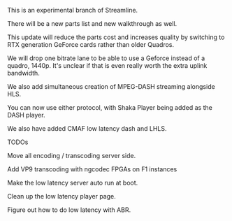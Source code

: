 This is an experimental branch of Streamline.

There will be a new parts list and new walkthrough as well. 

This update will reduce the parts cost and increases quality by switching to RTX generation GeForce cards rather than older Quadros. 

We will drop one bitrate lane to be able to use a Geforce instead of a quadro, 1440p. It's unclear if that is even really worth the extra uplink bandwidth.

We also add simultaneous creation of MPEG-DASH streaming alongside HLS. 

You can now use either protocol, with Shaka Player being added as the DASH player. 

We also have added CMAF low latency dash and LHLS.

TODOs

Move all encoding / transcoding server side. 

Add VP9 transcoding with ngcodec FPGAs on F1 instances 

Make the low latency server auto run at boot. 

Clean up the low latency player page. 

Figure out how to do low latency with ABR. 
